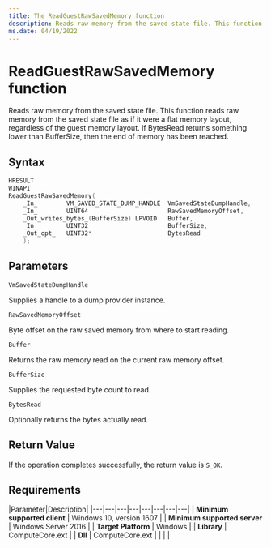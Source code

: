 ```yaml
---
title: The ReadGuestRawSavedMemory function
description: Reads raw memory from the saved state file. This function reads raw memory from the saved state file as if it were a flat memory layout, regardless of the guest memory layout.
ms.date: 04/19/2022
---
```


# ReadGuestRawSavedMemory function

Reads raw memory from the saved state file. This function reads raw memory from the saved state file as if it were a flat memory layout, regardless of the guest memory layout. If BytesRead returns something lower than BufferSize, then the end of memory has been reached.

## Syntax

```C
HRESULT
WINAPI
ReadGuestRawSavedMemory(
    _In_        VM_SAVED_STATE_DUMP_HANDLE  VmSavedStateDumpHandle,
    _In_        UINT64                      RawSavedMemoryOffset,
    _Out_writes_bytes_(BufferSize) LPVOID   Buffer,
    _In_        UINT32                      BufferSize,
    _Out_opt_   UINT32*                     BytesRead
    );
```

## Parameters

`VmSavedStateDumpHandle`

Supplies a handle to a dump provider instance.

`RawSavedMemoryOffset`

Byte offset on the raw saved memory from where to start reading.

`Buffer`

Returns the raw memory read on the current raw memory offset.

`BufferSize`

Supplies the requested byte count to read.

`BytesRead`

Optionally returns the bytes actually read.

## Return Value

If the operation completes successfully, the return value is `S_OK`.

## Requirements

|Parameter|Description|
|---|---|---|---|---|---|---|---|
| **Minimum supported client** | Windows 10, version 1607 |
| **Minimum supported server** | Windows Server 2016 |
| **Target Platform** | Windows |
| **Library** | ComputeCore.ext |
| **Dll** | ComputeCore.ext |
|    |    |